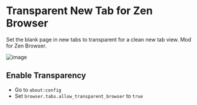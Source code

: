 # Transparent New Tab for Zen Browser
Set the blank page in new tabs to transparent for a clean new tab view. Mod for Zen Browser.

![image](https://github.com/user-attachments/assets/0f2263d7-22f4-4cce-941e-ed92bf9b9752)


## Enable Transparency
- Go to ```about:config```
- Set ```browser.tabs.allow_transparent_browser``` to ```true```
